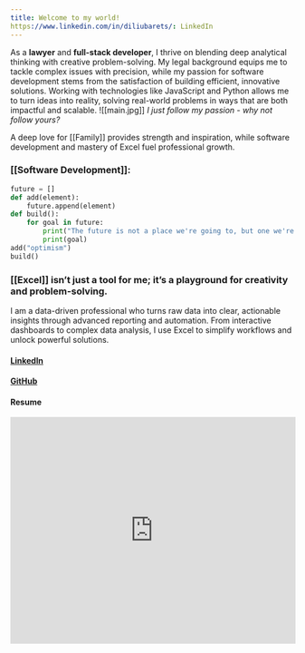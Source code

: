 ```yaml
---
title: Welcome to my world!
https://www.linkedin.com/in/diliubarets/: LinkedIn
---
```

As a **lawyer** and **full-stack developer**, I thrive on blending deep analytical thinking with creative problem-solving. My legal background equips me to tackle complex issues with precision, while my passion for software development stems from the satisfaction of building efficient, innovative solutions. Working with technologies like JavaScript and Python allows me to turn ideas into reality, solving real-world problems in ways that are both impactful and scalable.
![[main.jpg]]
										*I just follow my passion - why not follow yours?*

A deep love for [[Family]] provides strength and inspiration, while software development and mastery of Excel fuel professional growth.

### [[Software Development]]:

```python
future = []
def add(element):
	future.append(element)
def build():
	for goal in future:
		print("The future is not a place we're going to, but one we're creating!")
		print(goal)
add("optimism")
build()
```
  
### [[Excel]] isn’t just a tool for me; it’s a playground for creativity and problem-solving. 
I am a data-driven professional who turns raw data into clear, actionable insights through advanced reporting and automation. From interactive dashboards to complex data analysis, I use Excel to simplify workflows and unlock powerful solutions.

#### [LinkedIn](https://www.linkedin.com/in/diliubarets/)
#### [GitHub](https://github.com/DiLiubarets)

#### **Resume**

<iframe
	title='resume'
	src="https://drive.google.com/file/d/1Z1IcHjmnv0UtnsfCmewPqx-1t3xQox6S/preview"
	frameBorder="0"
	scrolling="auto"
	height="400"
	width="100%"
	style={{
		display: 'block'
	}}
></iframe>